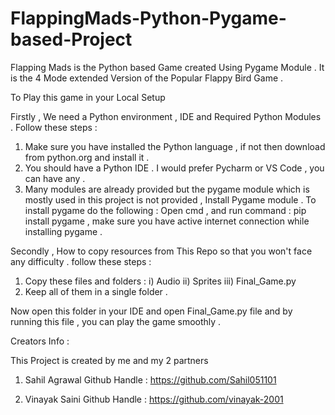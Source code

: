# FlappingMads-Python-Pygame-based-Project

Flapping Mads is the Python based Game created Using Pygame Module .
It is the 4 Mode extended Version of the Popular Flappy Bird Game .

To Play this game in your Local Setup 

Firstly , We need a Python environment , IDE and Required Python Modules .
Follow these steps :

1) Make sure you have installed the Python language , if not then download from python.org and install it .
2) You should have a Python IDE . I would prefer Pycharm or VS Code , you can have any .
3) Many modules are already provided but the pygame module which is mostly used in this project is not provided , Install Pygame module . 
	To install pygame do the following : 
		Open cmd , and run command : pip install pygame , make sure you have active internet connection while installing pygame .

Secondly , How to copy resources from This Repo so that you won't face any difficulty .
follow these steps :

1) Copy these files and folders : 
	i) Audio
	ii) Sprites
	iii) Final_Game.py 
2) Keep all of them in a single folder .

Now open this folder in your IDE and open Final_Game.py file and by running this file ,  you can play the game smoothly .

Creators Info : 

This Project is created by me and my 2 partners

1) Sahil Agrawal
	Github Handle : https://github.com/Sahil051101
	
2) Vinayak Saini
	Github Handle : https://github.com/vinayak-2001
